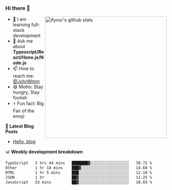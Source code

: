 ### Hi there 👋

<img style="width: 380px" align="right" src="https://github-readme-stats.vercel.app/api?username=ifyour&show_icons=true&theme=dark&card_width=280px&hide_title=true&hide=contribs&include_all_commits=true&count_private=true" alt="ifyour's github stats"/>


- 🌱  I am learning full-stack development
- 💬  Ask me about **Typescript/React/Hono.js/Node.js**
- 📫  How to reach me: [@JohnWmm](https://twitter.com/JohnWmm)
- 😄  Motto: Stay hungry, Stay foolish
- ⚡  Fun fact: Big Fan of the emoji


**📝 Latest Blog Posts**

<!-- BLOG-POST-LIST:START -->
- [Hello, blog](https://mingming.dev/posts/hello-blog)
<!-- BLOG-POST-LIST:END -->



📊 **Weekly development breakdown** 

<!-- [![wakatime](https://wakatime.com/badge/user/d2bc2102-a53a-4e4f-93d0-a8cbf4be2db4.svg)](https://wakatime.com/@d2bc2102-a53a-4e4f-93d0-a8cbf4be2db4) -->

<!--START_SECTION:waka-->

```txt
TypeScript   2 hrs 44 mins   ███████▓░░░░░░░░░░░░░░░░░   30.72 %
Other        1 hr 18 mins    ███▓░░░░░░░░░░░░░░░░░░░░░   14.68 %
HTML         1 hr 5 mins     ███░░░░░░░░░░░░░░░░░░░░░░   12.18 %
JSON         1 hr            ██▓░░░░░░░░░░░░░░░░░░░░░░   11.25 %
JavaScript   53 mins         ██▓░░░░░░░░░░░░░░░░░░░░░░   10.03 %
```

<!--END_SECTION:waka-->

